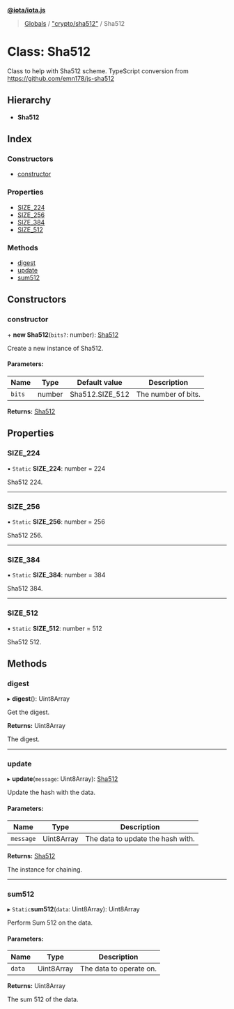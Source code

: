 **[@iota/iota.js](../README.md)**

> [Globals](../README.md) / ["crypto/sha512"](../modules/_crypto_sha512_.md) / Sha512

# Class: Sha512

Class to help with Sha512 scheme.
TypeScript conversion from https://github.com/emn178/js-sha512

## Hierarchy

* **Sha512**

## Index

### Constructors

* [constructor](_crypto_sha512_.sha512.md#constructor)

### Properties

* [SIZE\_224](_crypto_sha512_.sha512.md#size_224)
* [SIZE\_256](_crypto_sha512_.sha512.md#size_256)
* [SIZE\_384](_crypto_sha512_.sha512.md#size_384)
* [SIZE\_512](_crypto_sha512_.sha512.md#size_512)

### Methods

* [digest](_crypto_sha512_.sha512.md#digest)
* [update](_crypto_sha512_.sha512.md#update)
* [sum512](_crypto_sha512_.sha512.md#sum512)

## Constructors

### constructor

\+ **new Sha512**(`bits?`: number): [Sha512](_crypto_sha512_.sha512.md)

Create a new instance of Sha512.

#### Parameters:

Name | Type | Default value | Description |
------ | ------ | ------ | ------ |
`bits` | number | Sha512.SIZE\_512 | The number of bits.  |

**Returns:** [Sha512](_crypto_sha512_.sha512.md)

## Properties

### SIZE\_224

▪ `Static` **SIZE\_224**: number = 224

Sha512 224.

___

### SIZE\_256

▪ `Static` **SIZE\_256**: number = 256

Sha512 256.

___

### SIZE\_384

▪ `Static` **SIZE\_384**: number = 384

Sha512 384.

___

### SIZE\_512

▪ `Static` **SIZE\_512**: number = 512

Sha512 512.

## Methods

### digest

▸ **digest**(): Uint8Array

Get the digest.

**Returns:** Uint8Array

The digest.

___

### update

▸ **update**(`message`: Uint8Array): [Sha512](_crypto_sha512_.sha512.md)

Update the hash with the data.

#### Parameters:

Name | Type | Description |
------ | ------ | ------ |
`message` | Uint8Array | The data to update the hash with. |

**Returns:** [Sha512](_crypto_sha512_.sha512.md)

The instance for chaining.

___

### sum512

▸ `Static`**sum512**(`data`: Uint8Array): Uint8Array

Perform Sum 512 on the data.

#### Parameters:

Name | Type | Description |
------ | ------ | ------ |
`data` | Uint8Array | The data to operate on. |

**Returns:** Uint8Array

The sum 512 of the data.
